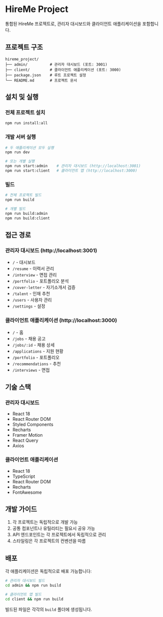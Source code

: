 # HireMe Project

통합된 HireMe 프로젝트로, 관리자 대시보드와 클라이언트 애플리케이션을 포함합니다.

## 프로젝트 구조

```
hireme_project/
├── admin/          # 관리자 대시보드 (포트: 3001)
├── client/         # 클라이언트 애플리케이션 (포트: 3000)
├── package.json    # 루트 프로젝트 설정
└── README.md       # 프로젝트 문서
```

## 설치 및 실행

### 전체 프로젝트 설치
```bash
npm run install:all
```

### 개발 서버 실행
```bash
# 두 애플리케이션 모두 실행
npm run dev

# 또는 개별 실행
npm run start:admin    # 관리자 대시보드 (http://localhost:3001)
npm run start:client   # 클라이언트 앱 (http://localhost:3000)
```

### 빌드
```bash
# 전체 프로젝트 빌드
npm run build

# 개별 빌드
npm run build:admin
npm run build:client
```

## 접근 경로

### 관리자 대시보드 (http://localhost:3001)
- `/` - 대시보드
- `/resume` - 이력서 관리
- `/interview` - 면접 관리
- `/portfolio` - 포트폴리오 분석
- `/cover-letter` - 자기소개서 검증
- `/talent` - 인재 추천
- `/users` - 사용자 관리
- `/settings` - 설정

### 클라이언트 애플리케이션 (http://localhost:3000)
- `/` - 홈
- `/jobs` - 채용 공고
- `/jobs/:id` - 채용 상세
- `/applications` - 지원 현황
- `/portfolio` - 포트폴리오
- `/recommendations` - 추천
- `/interviews` - 면접

## 기술 스택

### 관리자 대시보드
- React 18
- React Router DOM
- Styled Components
- Recharts
- Framer Motion
- React Query
- Axios

### 클라이언트 애플리케이션
- React 18
- TypeScript
- React Router DOM
- Recharts
- FontAwesome

## 개발 가이드

1. 각 프로젝트는 독립적으로 개발 가능
2. 공통 컴포넌트나 유틸리티는 필요시 공유 가능
3. API 엔드포인트는 각 프로젝트에서 독립적으로 관리
4. 스타일링은 각 프로젝트의 컨벤션을 따름

## 배포

각 애플리케이션은 독립적으로 배포 가능합니다:

```bash
# 관리자 대시보드 빌드
cd admin && npm run build

# 클라이언트 앱 빌드
cd client && npm run build
```

빌드된 파일은 각각의 `build` 폴더에 생성됩니다. 